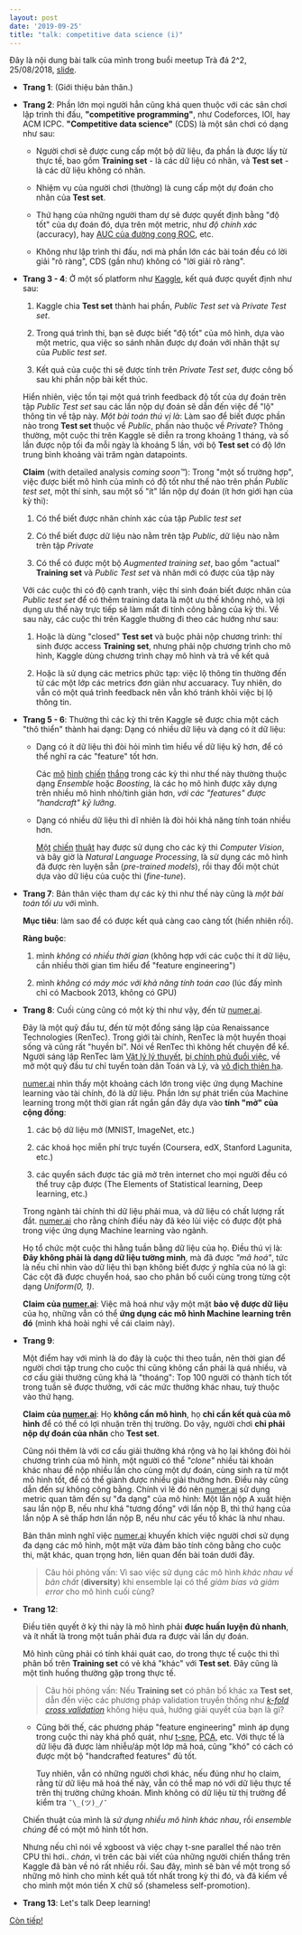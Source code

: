 ```yaml
---
layout: post
date: '2019-09-25'
title: "talk: competitive data science (i)"
---
```


Đây là nội dung bài talk của mình trong buổi meetup Trà đá 2^2, 25/08/2018, [slide](https://docs.google.com/presentation/d/1-g6w62GC8ikhBpVFwkLJaQ1A1yaDiZ55Ig-nI8nfzVI/).

* **Trang 1**: (Giới thiệu bản thân.)

* **Trang 2**: Phần lớn mọi người hẳn cũng khá quen thuộc với các sân chơi lập trình thi đấu, **"competitive programming"**, như Codeforces, IOI, hay ACM ICPC. **"Competitive data science"** (CDS) là một sân chơi có dạng như sau:

    - Người chơi sẽ được cung cấp một bộ dữ liệu, đa phần là được lấy từ thực tế, bao gồm **Training set** - là các dữ liệu có nhãn, và **Test set** - là các dữ liệu không có nhãn.

    - Nhiệm vụ của người chơi (thường) là cung cấp một dự đoán cho nhãn của **Test set**.

    - Thứ hạng của những người tham dự sẽ được quyết định bằng "độ tốt" của dự đoán đó, dựa trên một metric, như *độ chính xác* (accuracy), hay [AUC của đường cong ROC](https://en.wikipedia.org/wiki/Receiver_operating_characteristic), etc.

    * Không như lập trình thi đấu, nơi mà phần lớn các bài toán đều có lời giải "rõ ràng", CDS (gần như) không có "lời giải rõ ràng".

* **Trang 3 - 4**: Ở một số platform như [Kaggle](https://kaggle.com/), kết quả được quyết định như sau:

    1. Kaggle chia **Test set** thành hai phần, *Public Test set* và *Private Test set*.

    2. Trong quá trình thi, bạn sẽ được biết "độ tốt" của mô hình, dựa vào một metric, qua việc so sánh nhãn được dự đoán với nhãn thật sự của *Public test set*.

    3. Kết quả của cuộc thi sẽ được tính trên *Private Test set*, được công bố sau khi phần nộp bài kết thúc.

    Hiển nhiên, việc tồn tại một quá trình feedback độ tốt của dự đoán trên tập *Public Test set* sau các lần nộp dự đoán sẽ dẫn đến việc để "lộ" thông tin về tập này. *Một bài toán thú vị là*: Làm sao để biết được phần nào trong **Test set** thuộc về *Public*, phần nào thuộc về *Private*? Thông thường, một cuộc thi trên Kaggle sẽ diễn ra trong khoảng 1 tháng, và số lần được nộp tối đa mỗi ngày là khoảng 5 lần, với bộ **Test set** có độ lớn trung bình khoảng vài trăm ngàn datapoints.

    **Claim** (with detailed analysis *coming soon™*): Trong "một số trường hợp", việc được biết mô hình của mình có độ tốt như thế nào trên phần *Public test set*, một thí sinh, sau một số "ít" lần nộp dự đoán (ít hơn giới hạn của kỳ thi):

    1. Có thể biết được nhãn chính xác của tập *Public test set*

    2. Có thể biết được dữ liệu nào nằm trên tập *Public*, dữ liệu nào nằm trên tập *Private*

    3. Có thể có được một bộ *Augmented training set*, bao gồm "actual" **Training set** và *Public Test set* và nhãn mới có được của tập này

    Với các cuộc thi có độ cạnh tranh, việc thí sinh đoán biết được nhãn của *Public test set* để có thêm training data là một ưu thế không nhỏ, và lợi dụng ưu thế này trực tiếp sẽ làm mất đi tính công bằng của kỳ thi. Về sau này, các cuộc thi trên Kaggle thường đi theo các hướng như sau:

    1. Hoặc là dùng "closed" **Test set** và buộc phải nộp chương trình: thí sinh được access **Training set**, nhưng phải nộp chương trình cho mô hình, Kaggle dùng chương trình chạy mô hình và trả về kết quả

    2. Hoặc là sử dụng các metrics phức tạp: việc lộ thông tin thường đến từ các một lớp các metrics đơn giản như accuaracy. Tuy nhiên, do vẫn có một quá trình feedback nên vẫn khó tránh khỏi việc bị lộ thông tin.

* **Trang 5 - 6**: Thường thì các kỳ thi trên Kaggle sẽ được chia một cách "thô thiển" thành hai dạng: Dạng có nhiều dữ liệu và dạng có ít dữ liệu:

    - Dạng có ít dữ liệu thì đòi hỏi mình tìm hiểu về dữ liệu kỹ hơn, để có thể nghĩ ra các "feature" tốt hơn.

        Các [mô](http://blog.kaggle.com/2017/12/28/mercedez-benz-greener-masking-first-place/) [hình](http://blog.kaggle.com/2017/09/21/instacart-market-basket-analysis-winners-interview-2nd-place-kazuki-onodera/) [chiến](http://blog.kaggle.com/2017/05/11/two-sigma-financial-modeling-code-competition-5th-place-winners-interview-team-best-fitting-bestfitting-zero-circlecircle/) [thắng](http://blog.kaggle.com/2017/03/17/outbrain-click-prediction-competition-winners-interview-2nd-place-team-brain-afk-darragh-marios-mathias-alexey/) trong các kỳ thi như thế này thường thuộc dạng *Ensemble* hoặc *Boosting*, là các họ mô hình được xây dựng trên nhiều mô hình nhỏ/tinh giản hơn, *với các "features" được "handcraft" kỹ lưỡng*.

    - Dạng có nhiều dữ liệu thì dĩ nhiên là đòi hỏi khả năng tính toán nhiều hơn.

        [Một](http://blog.kaggle.com/2017/12/22/carvana-image-masking-first-place-interview/) [chiến](http://blog.kaggle.com/2017/10/17/planet-understanding-the-amazon-from-space-1st-place-winners-interview/) [thuật](http://blog.kaggle.com/2017/08/22/intel-mobileodt-cervical-cancer-screening-competition-1st-place-winners-interview-team-towards-empirically-stable-training/) hay được sử dụng cho các kỳ thi *Computer Vision*, và bây giờ là *Natural Language Processing*, là sử dụng các mô hình đã được rèn luyện sẵn (*pre-trained models*), rồi thay đổi một chút dựa vào dữ liệu của cuộc thi (*fine-tune*).

* **Trang 7**: Bản thân việc tham dự các kỳ thi như thế này cũng là *một bài toán tối ưu* với mình.

    **Mục tiêu**: làm sao để có được kết quả càng cao càng tốt (hiển nhiên rồi).

    **Ràng buộc**:

    1. mình *không có nhiều thời gian* (không hợp với các cuộc thi ít dữ liệu, cần nhiều thời gian tìm hiểu để "feature engineering")

    2. mình *không có máy móc với khả năng tính toán cao* (lúc đấy mình chỉ có Macbook 2013, không có GPU)

* **Trang 8**: Cuối cùng cũng có một kỳ thi như vậy, đến từ [numer.ai](numer.ai).

    Đây là một quỹ đầu tư, đến từ một đồng sáng lập của Renaissance Technologies (RenTec). Trong giới tài chính, RenTec là một huyền thoại sống và cũng rất "huyền bí". Nói về RenTec thì không hết chuyện để kể. Người sáng lập RenTec làm [Vật lý lý thuyết](https://en.wikipedia.org/wiki/Jim_Simons_(mathematician)), [bị chính phủ đuổi việc](https://www.ted.com/talks/jim_simons_a_rare_interview_with_the_mathematician_who_cracked_wall_street), về mở một quỹ đầu tư chỉ tuyển toàn dân Toán và Lý, và [vô địch thiên hạ](https://www.bloomberg.com/news/articles/2019-03-07/jim-simons-reveals-clues-to-medallion-fund-s-long-unrivaled-run).

    [numer.ai](numer.ai) nhìn thấy một khoảng cách lớn trong việc ứng dụng Machine learning vào tài chính, đó là dữ liệu. Phần lớn sự phát triển của Machine learning trong một thời gian rất ngắn gần đây dựa vào **tính "mở" của cộng đồng**:

    1. các bộ dữ liệu mở (MNIST, ImageNet, etc.)

    2. các khoá học miễn phí trực tuyến (Coursera, edX, Stanford Lagunita, etc.)

    3. các quyển sách được tác giả mở trên internet cho mọi người đều có thể truy cập được (The Elements of Statistical learning, Deep learning, etc.)

    Trong ngành tài chính thì dữ liệu phải mua, và dữ liệu có chất lượng rất đắt. [numer.ai](numer.ai) cho rằng chính điều này đã kéo lùi việc có được đột phá trong việc ứng dụng Machine learning vào ngành.

    Họ tổ chức một cuộc thi hằng tuần bằng dữ liệu của họ. Điều thú vị là: **Đây không phải là dạng dữ liệu tường minh**, mà đã được *"mã hoá"*, tức là nếu chỉ nhìn vào dữ liệu thì bạn không biết được ý nghĩa của nó là gì: Các cột đã được chuyển hoá, sao cho phân bố cuối cùng trong từng cột dạng *Uniform(0, 1)*.

    **Claim của [numer.ai](numer.ai)**: Việc mã hoá như vậy một mặt **bảo vệ được dữ liệu** của họ, những vẫn có thể **ứng dụng các mô hình Machine learning trên đó** (mình khá hoài nghi về cái claim này).

* **Trang 9**:

    Một điểm hay với mình là do đây là cuộc thi theo tuần, nên thời gian để người chơi tập trung cho cuộc thi cũng không cần phải là quá nhiều, và cơ cấu giải thưởng cũng khá là "thoáng": Top 100 người có thành tích tốt trong tuần sẽ được thưởng, với các mức thưởng khác nhau, tuỳ thuộc vào thứ hạng.

    **Claim của [numer.ai](numer.ai)**: Họ **không cần mô hình**, họ **chỉ cần kết quả của mô hình** để có thể có lợi nhuận trên thị trường. Do vậy, người chơi **chỉ phải nộp dự đoán của nhãn** cho **Test set**.

    Cũng nói thêm là với cơ cấu giải thưởng khá rộng và họ lại không đòi hỏi chương trình của mô hình, một người có thể *"clone"* nhiều tài khoản khác nhau để nộp nhiều lần cho cùng một dự đoán, cùng sinh ra từ một mô hình tốt, để có thể giành được nhiều giải thưởng hơn. Điều này cũng dẫn đến sự không công bằng. Chính vì lẽ đó nên [numer.ai](numer.ai) sử dụng metric quan tâm đến sự "đa dạng" của mô hình: Một lần nộp A xuất hiện sau lần nộp B, nếu như khá "tương đồng" với lần nộp B, thì thứ hạng của lần nộp A sẽ thấp hơn lần nộp B, nếu như các yếu tố khác là như nhau.

    Bản thân mình nghĩ việc [numer.ai](numer.ai) khuyến khích việc người chơi sử dụng đa dạng các mô hình, một mặt vừa đảm bảo tính công bằng cho cuộc thi, mặt khác, quan trọng hơn, liên quan đến bài toán dưới đây.

    > Câu hỏi phỏng vấn: Vì sao việc sử dụng các mô hình *khác nhau về bản chất* (**diversity**) khi ensemble lại có thể *giảm bias và giảm error* cho mô hình cuối cùng?

* **Trang 12**:

    Điều tiên quyết ở kỳ thi này là mô hình phải **được huấn luyện đủ nhanh**, và ít nhất là trong một tuần phải đưa ra được vài lần dự đoán.

    Mô hình cũng phải có tính khái quát cao, do trong thực tế cuộc thi thì phân bố trên **Training set** có vẻ khá "khác" với **Test set**. Đây cũng là một tình huống thường gặp trong thực tế.

    > Câu hỏi phỏng vấn: Nếu **Training set** có phân bố khác xa **Test set**, dẫn đến việc các phương pháp validation truyền thống như *[k-fold cross validation](https://en.wikipedia.org/wiki/Cross-validation_(statistics)#k-fold_cross-validation)* không hiệu quả, hướng giải quyết của bạn là gì?

    - Cũng bởi thế, các phương pháp "feature engineering" mình áp dụng trong cuộc thi này khá phổ quát, như [t-sne](https://lvdmaaten.github.io/tsne/), [PCA](https://en.wikipedia.org/wiki/Principal_component_analysis), etc. Với thực tế là dữ liệu đã được làm nhiễu/áp một lớp mã hoá, cũng "khó" có cách có được một bộ "handcrafted features" đủ tốt.

        Tuy nhiên, vẫn có những người chơi khác, nếu đúng như họ claim, rằng từ dữ liệu mã hoá thế này, vẫn có thể map nó với dữ liệu thực tế trên thị trường chứng khoán. Mình không có dữ liệu từ thị trường để kiểm tra `¯\_(ツ)_/¯`

    Chiến thuật của mình là *sử dụng nhiều mô hình khác nhau*, rồi *ensemble chúng* để có một mô hình tốt hơn.

    Nhưng nếu chỉ nói về xgboost và việc chạy t-sne parallel thế nào trên CPU thì hơi.. *chán*, vì trên các bài viết của những người chiến thắng trên Kaggle đã bàn về nó rất nhiều rồi. Sau đây, mình sẽ bàn về một trong số những mô hình cho mình kết quả tốt nhất trong kỳ thi đó, và đã kiếm về cho mình một món tiền X chữ số (shameless self-promotion).

* **Trang 13**: Let's talk Deep learning!

[Còn tiếp!](https://tatd.at/machine-learning/2019-09-26-talk-cds-ii/)
